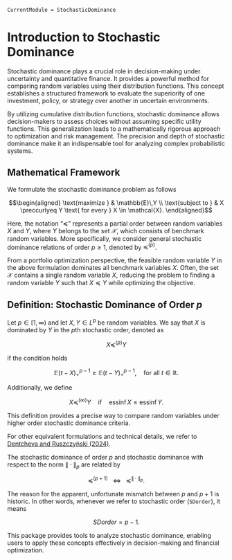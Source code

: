 ```@meta
CurrentModule = StochasticDominance
```

# Introduction to Stochastic Dominance

Stochastic dominance plays a crucial role in decision-making under uncertainty and quantitative finance. It provides a powerful method for comparing random variables using their distribution functions. This concept establishes a structured framework to evaluate the superiority of one investment, policy, or strategy over another in uncertain environments.

By utilizing cumulative distribution functions, stochastic dominance allows decision-makers to assess choices without assuming specific utility functions. This generalization leads to a mathematically rigorous approach to optimization and risk management. The precision and depth of stochastic dominance make it an indispensable tool for analyzing complex probabilistic systems.

## Mathematical Framework

We formulate the stochastic dominance problem as follows
```math
\begin{aligned}
    \text{maximize } & \mathbb{E}\,Y \\
    \text{subject to } & X \preccurlyeq Y \text{ for every } X \in \mathcal{X}.
\end{aligned}
```

Here, the notation “$\preccurlyeq$” represents a partial order between random variables $X$ and $Y$, where $Y$ belongs to the set $\mathcal{X}$, which consists of benchmark random variables. More specifically, we consider general stochastic dominance relations of order $p \geq 1$, denoted by $\preccurlyeq^{(p)}$.

From a portfolio optimization perspective, the feasible random variable $Y$ in the above formulation dominates all benchmark variables $X$. Often, the set $\mathcal{X}$ contains a single random variable $X$, reducing the problem to finding a random variable $Y$ such that $X \preccurlyeq Y$ while optimizing the objective.

## Definition: Stochastic Dominance of Order $p$

Let $p \in [1,\infty)$ and let $X, Y \in L^p$ be random variables. We say that $X$ is dominated by $Y$ in the $p$th stochastic order, denoted as

```math
X \preccurlyeq^{(p)} Y
```

if the condition holds

```math
\mathbb{E} (t - X)_+^{p-1} \geq \mathbb{E} (t - Y)_+^{p-1}, \quad \text{for all } t \in \mathbb{R}.
```

Additionally, we define

```math
X \preccurlyeq^{(\infty)} Y \quad \text{if} \quad \operatorname{essinf} X \leq \operatorname{essinf} Y.
```

This definition provides a precise way to compare random variables under higher order stochastic dominance criteria.

For other equivalent formulations and technical details, we refer to [Dentcheva and Ruszczyński (2024)](https://doi.org/10.1007/s10589-015-9758-0).

The stochastic dominance of order $p$ and stochastic dominance with respect to the norm $\|\cdot\|_p$ are related by

```math
\preccurlyeq^{(p+1)} ~~~ \iff ~~~ \preccurlyeq^{\|\cdot\|_p}.
```
The reason for the apparent, unfortunate mismatch between $p$ and $p+1$ is historic. 
In other words, whenever we refer to stochastic order (`SDorder`), it means

```math
SDorder = p - 1.
```
 
This package provides tools to analyze stochastic dominance, enabling users to apply these concepts effectively in decision-making and financial optimization.

